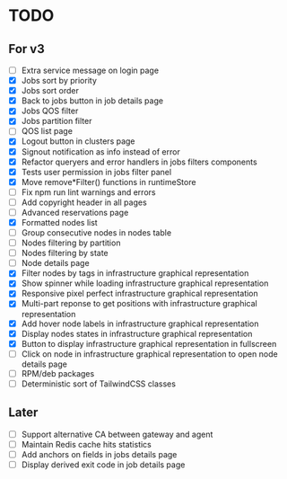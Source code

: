 # TODO

## For v3

- [ ] Extra service message on login page
- [x] Jobs sort by priority
- [x] Jobs sort order
- [x] Back to jobs button in job details page
- [x] Jobs QOS filter
- [x] Jobs partition filter
- [ ] QOS list page
- [x] Logout button in clusters page
- [x] Signout notification as info instead of error
- [x] Refactor queryers and error handlers in jobs filters components
- [x] Tests user permission in jobs filter panel
- [x] Move remove*Filter() functions in runtimeStore
- [ ] Fix npm run lint warnings and errors
- [ ] Add copyright header in all pages
- [ ] Advanced reservations page
- [x] Formatted nodes list
- [ ] Group consecutive nodes in nodes table
- [ ] Nodes filtering by partition
- [ ] Nodes filtering by state
- [ ] Node details page
- [x] Filter nodes by tags in infrastructure graphical representation
- [x] Show spinner while loading infrastructure graphical representation 
- [x] Responsive pixel perfect infrastructure graphical representation
- [x] Multi-part reponse to get positions with infrastructure graphical
      representation
- [x] Add hover node labels in infrastructure graphical representation
- [x] Display nodes states in infrastructure graphical representation
- [x] Button to display infrastructure graphical representation in fullscreen
- [ ] Click on node in infrastructure graphical representation to open node
      details page
- [ ] RPM/deb packages
- [ ] Deterministic sort of TailwindCSS classes

## Later

- [ ] Support alternative CA between gateway and agent
- [ ] Maintain Redis cache hits statistics
- [ ] Add anchors on fields in jobs details page
- [ ] Display derived exit code in job details page
